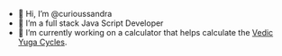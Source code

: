 - 👋 Hi, I’m @curioussandra
- 👀 I’m a full stack Java Script Developer
- 🌱 I’m currently working on a calculator that helps calculate the [Vedic Yuga Cycles](https://popularvedicscience.com/history/yugas/4-yugas/).


<!---
curioussandra/curioussandra is a ✨ special ✨ repository because its `README.md` (this file) appears on your GitHub profile.
You can click the Preview link to take a look at your changes.
--->
